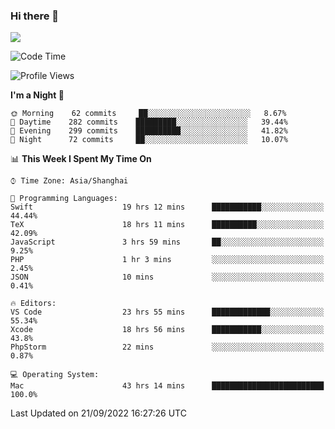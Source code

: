 ### Hi there 👋

<!--
**JJAYCHEN1e/jjaychen1e** is a ✨ _special_ ✨ repository because its `README.md` (this file) appears on your GitHub profile.

Here are some ideas to get you started:

- 🔭 I’m currently working on ...
- 🌱 I’m currently learning ...
- 👯 I’m looking to collaborate on ...
- 🤔 I’m looking for help with ...
- 💬 Ask me about ...
- 📫 How to reach me: ...
- 😄 Pronouns: ...
- ⚡ Fun fact: ...
-->

[![](https://github-readme-stats.vercel.app/api?username=jjaychen1e&show_icons=true)](https://github.com/jjaychen1e/github-readme-stats?count_private=true)

<!--START_SECTION:waka-->
![Code Time](http://img.shields.io/badge/Code%20Time-299%20hrs%2013%20mins-blue)

![Profile Views](http://img.shields.io/badge/Profile%20Views-3-blue)

**I'm a Night 🦉** 

```text
🌞 Morning    62 commits     ██░░░░░░░░░░░░░░░░░░░░░░░   8.67% 
🌆 Daytime    282 commits    █████████░░░░░░░░░░░░░░░░   39.44% 
🌃 Evening    299 commits    ██████████░░░░░░░░░░░░░░░   41.82% 
🌙 Night      72 commits     ██░░░░░░░░░░░░░░░░░░░░░░░   10.07%

```


📊 **This Week I Spent My Time On** 

```text
⌚︎ Time Zone: Asia/Shanghai

💬 Programming Languages: 
Swift                    19 hrs 12 mins      ███████████░░░░░░░░░░░░░░   44.44% 
TeX                      18 hrs 11 mins      ██████████░░░░░░░░░░░░░░░   42.09% 
JavaScript               3 hrs 59 mins       ██░░░░░░░░░░░░░░░░░░░░░░░   9.25% 
PHP                      1 hr 3 mins         ░░░░░░░░░░░░░░░░░░░░░░░░░   2.45% 
JSON                     10 mins             ░░░░░░░░░░░░░░░░░░░░░░░░░   0.41%

🔥 Editors: 
VS Code                  23 hrs 55 mins      █████████████░░░░░░░░░░░░   55.34% 
Xcode                    18 hrs 56 mins      ███████████░░░░░░░░░░░░░░   43.8% 
PhpStorm                 22 mins             ░░░░░░░░░░░░░░░░░░░░░░░░░   0.87%

💻 Operating System: 
Mac                      43 hrs 14 mins      █████████████████████████   100.0%

```


 Last Updated on 21/09/2022 16:27:26 UTC
<!--END_SECTION:waka-->
